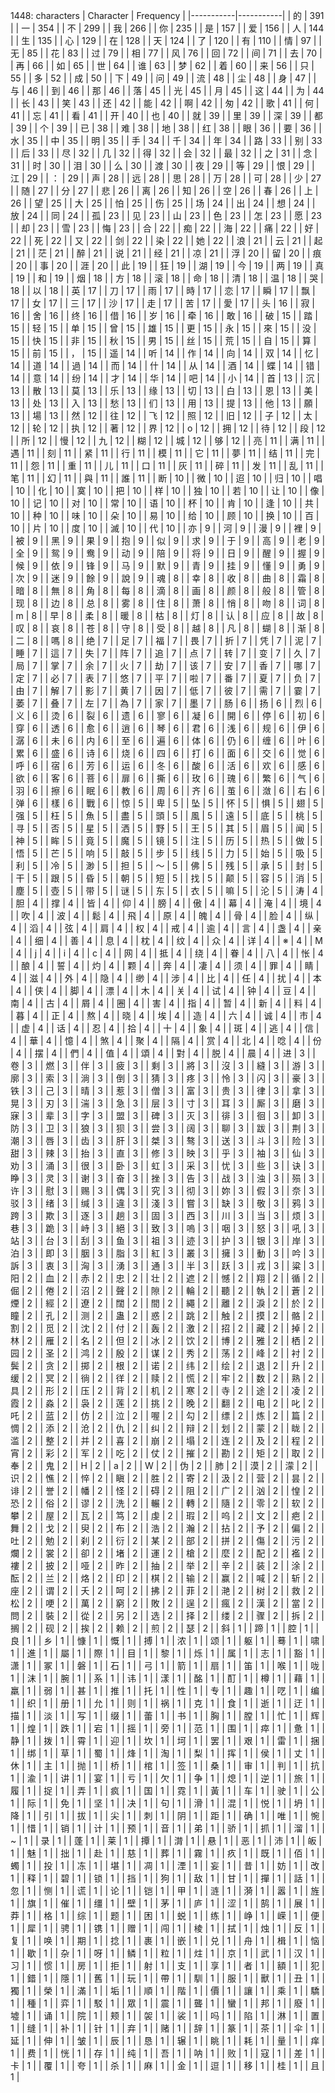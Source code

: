  1448: characters 
| Character | Frequency |
|-----------|-----------|
| 的 | 391 |
| 一 | 354 |
| 不 | 299 |
| 我 | 266 |
| 你 | 235 |
| 是 | 157 |
| 爱 | 156 |
| 人 | 144 |
| 生 | 135 |
| 心 | 129 |
| 在 | 128 |
| 天 | 124 |
| 了 | 120 |
| 有 | 110 |
| 情 | 97 |
| 无 | 85 |
| 花 | 83 |
| 过 | 79 |
| 相 | 77 |
| 风 | 76 |
| 回 | 72 |
| 间 | 71 |
| 去 | 70 |
| 再 | 66 |
| 如 | 65 |
| 世 | 64 |
| 谁 | 63 |
| 梦 | 62 |
| 着 | 60 |
| 来 | 56 |
| 只 | 55 |
| 多 | 52 |
| 成 | 50 |
| 下 | 49 |
| 问 | 49 |
| 流 | 48 |
| 尘 | 48 |
| 身 | 47 |
| 与 | 46 |
| 到 | 46 |
| 那 | 46 |
| 落 | 45 |
| 光 | 45 |
| 月 | 45 |
| 这 | 44 |
| 为 | 44 |
| 长 | 43 |
| 笑 | 43 |
| 还 | 42 |
| 能 | 42 |
| 啊 | 42 |
| 匆 | 42 |
| 歌 | 41 |
| 何 | 41 |
| 忘 | 41 |
| 看 | 41 |
| 开 | 40 |
| 也 | 40 |
| 就 | 39 |
| 里 | 39 |
| 深 | 39 |
| 都 | 39 |
| 个 | 39 |
| 已 | 38 |
| 难 | 38 |
| 地 | 38 |
| 红 | 38 |
| 眼 | 36 |
| 要 | 36 |
| 水 | 35 |
| 中 | 35 |
| 明 | 35 |
| 手 | 34 |
| 千 | 34 |
| 年 | 34 |
| 路 | 33 |
| 别 | 33 |
| 后 | 33 |
| 尽 | 32 |
| 几 | 32 |
| 得 | 32 |
| 会 | 32 |
| 最 | 32 |
| 之 | 31 |
| 念 | 31 |
| 时 | 30 |
| 泪 | 30 |
| 么 | 30 |
| 渡 | 30 |
| 夜 | 29 |
| 等 | 29 |
| 恨 | 29 |
| 江 | 29 |
| ： | 29 |
| 声 | 28 |
| 远 | 28 |
| 思 | 28 |
| 万 | 28 |
| 可 | 28 |
| 少 | 27 |
| 随 | 27 |
| 分 | 27 |
| 悲 | 26 |
| 离 | 26 |
| 知 | 26 |
| 空 | 26 |
| 春 | 26 |
| 上 | 26 |
| 望 | 25 |
| 大 | 25 |
| 怕 | 25 |
| 伤 | 25 |
| 场 | 24 |
| 出 | 24 |
| 想 | 24 |
| 放 | 24 |
| 同 | 24 |
| 孤 | 23 |
| 见 | 23 |
| 山 | 23 |
| 色 | 23 |
| 怎 | 23 |
| 愿 | 23 |
| 却 | 23 |
| 雪 | 23 |
| 悔 | 23 |
| 合 | 22 |
| 痴 | 22 |
| 海 | 22 |
| 痛 | 22 |
| 好 | 22 |
| 死 | 22 |
| 又 | 22 |
| 剑 | 22 |
| 染 | 22 |
| 她 | 22 |
| 浪 | 21 |
| 云 | 21 |
| 起 | 21 |
| 茫 | 21 |
| 醉 | 21 |
| 说 | 21 |
| 经 | 21 |
| 凉 | 21 |
| 浮 | 20 |
| 留 | 20 |
| 痕 | 20 |
| 事 | 20 |
| 涯 | 20 |
| 此 | 19 |
| 狂 | 19 |
| 湖 | 19 |
| 今 | 19 |
| 两 | 19 |
| 真 | 19 |
| 和 | 19 |
| 烟 | 18 |
| 方 | 18 |
| 滚 | 18 |
| 命 | 18 |
| 清 | 18 |
| 温 | 18 |
| 哭 | 18 |
| 以 | 18 |
| 英 | 17 |
| 刀 | 17 |
| 雨 | 17 |
| 時 | 17 |
| 恋 | 17 |
| 瞬 | 17 |
| 飘 | 17 |
| 女 | 17 |
| 三 | 17 |
| 沙 | 17 |
| 走 | 17 |
| 苦 | 17 |
| 愛 | 17 |
| 头 | 16 |
| 寂 | 16 |
| 舍 | 16 |
| 终 | 16 |
| 借 | 16 |
| 岁 | 16 |
| 牵 | 16 |
| 敢 | 16 |
| 破 | 15 |
| 踏 | 15 |
| 轻 | 15 |
| 单 | 15 |
| 曾 | 15 |
| 雄 | 15 |
| 更 | 15 |
| 永 | 15 |
| 來 | 15 |
| 没 | 15 |
| 快 | 15 |
| 非 | 15 |
| 秋 | 15 |
| 男 | 15 |
| 丝 | 15 |
| 荒 | 15 |
| 自 | 15 |
| 算 | 15 |
| 前 | 15 |
| ， | 15 |
| 遥 | 14 |
| 听 | 14 |
| 作 | 14 |
| 向 | 14 |
| 双 | 14 |
| 忆 | 14 |
| 道 | 14 |
| 過 | 14 |
| 而 | 14 |
| 什 | 14 |
| 从 | 14 |
| 酒 | 14 |
| 蝶 | 14 |
| 错 | 14 |
| 意 | 14 |
| 纷 | 14 |
| 才 | 14 |
| 华 | 14 |
| 吧 | 14 |
| 小 | 14 |
| 首 | 13 |
| 沉 | 13 |
| 散 | 13 |
| 莫 | 13 |
| 乐 | 13 |
| 缘 | 13 |
| 切 | 13 |
| 白 | 13 |
| 恩 | 13 |
| 美 | 13 |
| 处 | 13 |
| 入 | 13 |
| 愁 | 13 |
| 们 | 13 |
| 用 | 13 |
| 提 | 13 |
| 他 | 13 |
| 願 | 13 |
| 場 | 13 |
| 然 | 12 |
| 往 | 12 |
| 飞 | 12 |
| 照 | 12 |
| 旧 | 12 |
| 子 | 12 |
| 太 | 12 |
| 轮 | 12 |
| 执 | 12 |
| 著 | 12 |
| 界 | 12 |
| o | 12 |
| 拥 | 12 |
| 待 | 12 |
| 段 | 12 |
| 所 | 12 |
| 慢 | 12 |
| 九 | 12 |
| 糊 | 12 |
| 城 | 12 |
| 够 | 12 |
| 亮 | 11 |
| 满 | 11 |
| 遇 | 11 |
| 刻 | 11 |
| 紧 | 11 |
| 行 | 11 |
| 模 | 11 |
| 它 | 11 |
| 夢 | 11 |
| 结 | 11 |
| 完 | 11 |
| 怨 | 11 |
| 重 | 11 |
| 儿 | 11 |
| 口 | 11 |
| 灰 | 11 |
| 碎 | 11 |
| 发 | 11 |
| 乱 | 11 |
| 笔 | 11 |
| 幻 | 11 |
| 與 | 11 |
| 誰 | 11 |
| 断 | 10 |
| 微 | 10 |
| 迢 | 10 |
| 归 | 10 |
| 唱 | 10 |
| 化 | 10 |
| 寞 | 10 |
| 把 | 10 |
| 样 | 10 |
| 独 | 10 |
| 若 | 10 |
| 让 | 10 |
| 像 | 10 |
| 记 | 10 |
| 对 | 10 |
| 常 | 10 |
| 语 | 10 |
| 杯 | 10 |
| 肯 | 10 |
| 逢 | 10 |
| 共 | 10 |
| 种 | 10 |
| 味 | 10 |
| 朵 | 10 |
| 易 | 10 |
| 给 | 10 |
| 顾 | 10 |
| 换 | 10 |
| 百 | 10 |
| 片 | 10 |
| 度 | 10 |
| 滅 | 10 |
| 代 | 10 |
| 亦 | 9 |
| 河 | 9 |
| 漫 | 9 |
| 裡 | 9 |
| 被 | 9 |
| 黑 | 9 |
| 果 | 9 |
| 抱 | 9 |
| 似 | 9 |
| 求 | 9 |
| 于 | 9 |
| 高 | 9 |
| 老 | 9 |
| 全 | 9 |
| 鸳 | 9 |
| 鸯 | 9 |
| 动 | 9 |
| 陪 | 9 |
| 将 | 9 |
| 日 | 9 |
| 醒 | 9 |
| 握 | 9 |
| 候 | 9 |
| 依 | 9 |
| 锋 | 9 |
| 马 | 9 |
| 默 | 9 |
| 青 | 9 |
| 挂 | 9 |
| 懂 | 9 |
| 勇 | 9 |
| 次 | 9 |
| 迷 | 9 |
| 餘 | 9 |
| 說 | 9 |
| 魂 | 8 |
| 幸 | 8 |
| 收 | 8 |
| 曲 | 8 |
| 霜 | 8 |
| 暗 | 8 |
| 無 | 8 |
| 角 | 8 |
| 每 | 8 |
| 滴 | 8 |
| 画 | 8 |
| 颜 | 8 |
| 般 | 8 |
| 管 | 8 |
| 现 | 8 |
| 边 | 8 |
| 总 | 8 |
| 雾 | 8 |
| 住 | 8 |
| 萧 | 8 |
| 悄 | 8 |
| 吻 | 8 |
| 词 | 8 |
| m | 8 |
| 早 | 8 |
| 柔 | 8 |
| 暖 | 8 |
| 枯 | 8 |
| 灯 | 8 |
| 认 | 8 |
| 应 | 8 |
| 故 | 8 |
| 叹 | 8 |
| 哀 | 8 |
| 苍 | 8 |
| 守 | 8 |
| 受 | 8 |
| 越 | 8 |
| 凡 | 8 |
| 蝴 | 8 |
| 渐 | 8 |
| 二 | 8 |
| 嗎 | 8 |
| 绝 | 7 |
| 足 | 7 |
| 福 | 7 |
| 畏 | 7 |
| 折 | 7 |
| 凭 | 7 |
| 泥 | 7 |
| 睡 | 7 |
| 這 | 7 |
| 失 | 7 |
| 阵 | 7 |
| 追 | 7 |
| 点 | 7 |
| 转 | 7 |
| 变 | 7 |
| 久 | 7 |
| 局 | 7 |
| 掌 | 7 |
| 余 | 7 |
| 火 | 7 |
| 劫 | 7 |
| 该 | 7 |
| 安 | 7 |
| 香 | 7 |
| 哪 | 7 |
| 定 | 7 |
| 必 | 7 |
| 表 | 7 |
| 悠 | 7 |
| 平 | 7 |
| 啦 | 7 |
| 番 | 7 |
| 夏 | 7 |
| 负 | 7 |
| 由 | 7 |
| 解 | 7 |
| 影 | 7 |
| 黄 | 7 |
| 因 | 7 |
| 低 | 7 |
| 彼 | 7 |
| 需 | 7 |
| 霎 | 7 |
| 萎 | 7 |
| 叠 | 7 |
| 左 | 7 |
| 為 | 7 |
| 家 | 7 |
| 墨 | 7 |
| 肠 | 6 |
| 扬 | 6 |
| 烈 | 6 |
| 义 | 6 |
| 烫 | 6 |
| 裂 | 6 |
| 遗 | 6 |
| 寥 | 6 |
| 凝 | 6 |
| 開 | 6 |
| 停 | 6 |
| 初 | 6 |
| 穿 | 6 |
| 透 | 6 |
| 愈 | 6 |
| 逍 | 6 |
| 琴 | 6 |
| 君 | 6 |
| 浅 | 6 |
| 规 | 6 |
| 伊 | 6 |
| 潺 | 6 |
| 未 | 6 |
| 内 | 6 |
| 至 | 6 |
| 遍 | 6 |
| 体 | 6 |
| 仍 | 6 |
| 缠 | 6 |
| 叶 | 6 |
| 累 | 6 |
| 盛 | 6 |
| 诗 | 6 |
| 烧 | 6 |
| 四 | 6 |
| 打 | 6 |
| 面 | 6 |
| 交 | 6 |
| 觉 | 6 |
| 呼 | 6 |
| 宿 | 6 |
| 芳 | 6 |
| 运 | 6 |
| 冬 | 6 |
| 酸 | 6 |
| 活 | 6 |
| 欢 | 6 |
| 感 | 6 |
| 欲 | 6 |
| 客 | 6 |
| 菩 | 6 |
| 扉 | 6 |
| 撕 | 6 |
| 玫 | 6 |
| 瑰 | 6 |
| 繁 | 6 |
| 气 | 6 |
| 羽 | 6 |
| 擦 | 6 |
| 眠 | 6 |
| 教 | 6 |
| 周 | 6 |
| 齐 | 6 |
| 茧 | 6 |
| 潋 | 6 |
| 右 | 6 |
| 弹 | 6 |
| 樣 | 6 |
| 戰 | 6 |
| 惊 | 5 |
| 卑 | 5 |
| 坠 | 5 |
| 怀 | 5 |
| 惧 | 5 |
| 翅 | 5 |
| 强 | 5 |
| 枉 | 5 |
| 魚 | 5 |
| 盡 | 5 |
| 頭 | 5 |
| 風 | 5 |
| 遠 | 5 |
| 底 | 5 |
| 桃 | 5 |
| 寻 | 5 |
| 否 | 5 |
| 星 | 5 |
| 洒 | 5 |
| 野 | 5 |
| 王 | 5 |
| 其 | 5 |
| 眉 | 5 |
| 闻 | 5 |
| 神 | 5 |
| 眸 | 5 |
| 竟 | 5 |
| 魔 | 5 |
| 镜 | 5 |
| 注 | 5 |
| 历 | 5 |
| 热 | 5 |
| 做 | 5 |
| 悟 | 5 |
| 芒 | 5 |
| 响 | 5 |
| 敲 | 5 |
| 步 | 5 |
| 线 | 5 |
| 力 | 5 |
| 始 | 5 |
| 吸 | 5 |
| 利 | 5 |
| 冷 | 5 |
| 渺 | 5 |
| 担 | 5 |
| ～ | 5 |
| 佛 | 5 |
| 残 | 5 |
| 承 | 5 |
| 封 | 5 |
| 干 | 5 |
| 跟 | 5 |
| 昏 | 5 |
| 朝 | 5 |
| 短 | 5 |
| 找 | 5 |
| 颠 | 5 |
| 容 | 5 |
| 消 | 5 |
| 塵 | 5 |
| 壺 | 5 |
| 带 | 5 |
| 谜 | 5 |
| 东 | 5 |
| 衣 | 5 |
| 嘛 | 5 |
| 沦 | 5 |
| 涛 | 4 |
| 胆 | 4 |
| 撑 | 4 |
| 皆 | 4 |
| 仰 | 4 |
| 膀 | 4 |
| 傲 | 4 |
| 幕 | 4 |
| 淹 | 4 |
| 境 | 4 |
| 吹 | 4 |
| 波 | 4 |
| 鬆 | 4 |
| 飛 | 4 |
| 原 | 4 |
| 魄 | 4 |
| 骨 | 4 |
| 脸 | 4 |
| 纵 | 4 |
| 滔 | 4 |
| 弦 | 4 |
| 肩 | 4 |
| 权 | 4 |
| 戒 | 4 |
| 逾 | 4 |
| 言 | 4 |
| 盏 | 4 |
| 亲 | 4 |
| 细 | 4 |
| 善 | 4 |
| 息 | 4 |
| 枕 | 4 |
| 纹 | 4 |
| 众 | 4 |
| 详 | 4 |
| ※ | 4 |
| M | 4 |
| j | 4 |
| i | 4 |
| c | 4 |
| 网 | 4 |
| 抵 | 4 |
| 绕 | 4 |
| 眷 | 4 |
| 八 | 4 |
| 怅 | 4 |
| 酿 | 4 |
| 誓 | 4 |
| 灼 | 4 |
| 颗 | 4 |
| 奔 | 4 |
| 凄 | 4 |
| 须 | 4 |
| 罪 | 4 |
| 睛 | 4 |
| 滋 | 4 |
| 外 | 4 |
| 隐 | 4 |
| 缈 | 4 |
| 涉 | 4 |
| 比 | 4 |
| 任 | 4 |
| 扰 | 4 |
| 本 | 4 |
| 侠 | 4 |
| 脚 | 4 |
| 漂 | 4 |
| 木 | 4 |
| 关 | 4 |
| 试 | 4 |
| 钟 | 4 |
| 豆 | 4 |
| 南 | 4 |
| 古 | 4 |
| 屑 | 4 |
| 圈 | 4 |
| 害 | 4 |
| 指 | 4 |
| 暂 | 4 |
| 新 | 4 |
| 料 | 4 |
| 暮 | 4 |
| 正 | 4 |
| 熬 | 4 |
| 晓 | 4 |
| 埃 | 4 |
| 造 | 4 |
| 六 | 4 |
| 诚 | 4 |
| 市 | 4 |
| 虚 | 4 |
| 话 | 4 |
| 忍 | 4 |
| 拾 | 4 |
| 十 | 4 |
| 象 | 4 |
| 斑 | 4 |
| 逃 | 4 |
| 信 | 4 |
| 華 | 4 |
| 憶 | 4 |
| 煞 | 4 |
| 聚 | 4 |
| 隔 | 4 |
| 赏 | 4 |
| 北 | 4 |
| 唸 | 4 |
| 份 | 4 |
| 摆 | 4 |
| 們 | 4 |
| 值 | 4 |
| 頌 | 4 |
| 對 | 4 |
| 脱 | 4 |
| 晨 | 4 |
| 进 | 3 |
| 卷 | 3 |
| 燃 | 3 |
| 伴 | 3 |
| 疲 | 3 |
| 剩 | 3 |
| 將 | 3 |
| 沒 | 3 |
| 縫 | 3 |
| 游 | 3 |
| 廓 | 3 |
| 索 | 3 |
| 淌 | 3 |
| 倒 | 3 |
| 猜 | 3 |
| 疼 | 3 |
| 怜 | 3 |
| 闪 | 3 |
| 豪 | 3 |
| 铁 | 3 |
| 己 | 3 |
| 晴 | 3 |
| 惹 | 3 |
| 僧 | 3 |
| 富 | 3 |
| 贵 | 3 |
| 律 | 3 |
| 拿 | 3 |
| 晃 | 3 |
| 刃 | 3 |
| 湍 | 3 |
| 急 | 3 |
| 层 | 3 |
| 寸 | 3 |
| 耳 | 3 |
| 厮 | 3 |
| 磨 | 3 |
| 寐 | 3 |
| 辈 | 3 |
| 字 | 3 |
| 盟 | 3 |
| 碑 | 3 |
| 灭 | 3 |
| 徘 | 3 |
| 徊 | 3 |
| 卸 | 3 |
| 防 | 3 |
| 卫 | 3 |
| 狼 | 3 |
| 狈 | 3 |
| 尝 | 3 |
| 阔 | 3 |
| 聊 | 3 |
| 跋 | 3 |
| 荆 | 3 |
| 潮 | 3 |
| 唇 | 3 |
| 齿 | 3 |
| 肝 | 3 |
| 桀 | 3 |
| 骜 | 3 |
| 送 | 3 |
| 斗 | 3 |
| 险 | 3 |
| 甜 | 3 |
| 辣 | 3 |
| 抬 | 3 |
| 直 | 3 |
| 修 | 3 |
| 映 | 3 |
| 乎 | 3 |
| 袖 | 3 |
| 仙 | 3 |
| 劝 | 3 |
| 涌 | 3 |
| 很 | 3 |
| 卧 | 3 |
| 虹 | 3 |
| 采 | 3 |
| 忧 | 3 |
| 些 | 3 |
| 诀 | 3 |
| 睁 | 3 |
| 灵 | 3 |
| 谢 | 3 |
| 奋 | 3 |
| 挫 | 3 |
| 告 | 3 |
| 战 | 3 |
| 浊 | 3 |
| 殒 | 3 |
| 许 | 3 |
| 慰 | 3 |
| 赐 | 3 |
| 偶 | 3 |
| 究 | 3 |
| 彻 | 3 |
| 妳 | 3 |
| 假 | 3 |
| 奈 | 3 |
| 驳 | 3 |
| 绪 | 3 |
| 缄 | 3 |
| 違 | 3 |
| 淺 | 3 |
| 嘗 | 3 |
| 缺 | 3 |
| 敬 | 3 |
| 鸦 | 3 |
| 跨 | 3 |
| 欺 | 3 |
| 逐 | 3 |
| 趟 | 3 |
| 固 | 3 |
| 西 | 3 |
| 川 | 3 |
| 当 | 3 |
| 烦 | 3 |
| 巷 | 3 |
| 跪 | 3 |
| 峙 | 3 |
| 絕 | 3 |
| 致 | 3 |
| 嗚 | 3 |
| 咽 | 3 |
| 怒 | 3 |
| 吼 | 3 |
| 站 | 3 |
| 台 | 3 |
| 刮 | 3 |
| 鱼 | 3 |
| 祖 | 3 |
| 迹 | 3 |
| 护 | 3 |
| 银 | 3 |
| 岸 | 3 |
| 泊 | 3 |
| 即 | 3 |
| 胭 | 3 |
| 脂 | 3 |
| 紅 | 3 |
| 叢 | 3 |
| 擁 | 3 |
| 動 | 3 |
| 吟 | 3 |
| 訴 | 3 |
| 衷 | 3 |
| 洶 | 3 |
| 湧 | 3 |
| 通 | 3 |
| 半 | 3 |
| 跃 | 3 |
| 戎 | 3 |
| 粱 | 3 |
| 阳 | 2 |
| 血 | 2 |
| 赤 | 2 |
| 忠 | 2 |
| 壮 | 2 |
| 遮 | 2 |
| 憾 | 2 |
| 翔 | 2 |
| 循 | 2 |
| 倔 | 2 |
| 倦 | 2 |
| 沼 | 2 |
| 聲 | 2 |
| 隙 | 2 |
| 輪 | 2 |
| 聽 | 2 |
| 執 | 2 |
| 蒼 | 2 |
| 煙 | 2 |
| 經 | 2 |
| 遼 | 2 |
| 闊 | 2 |
| 間 | 2 |
| 繩 | 2 |
| 離 | 2 |
| 淚 | 2 |
| 於 | 2 |
| 瞳 | 2 |
| 孔 | 2 |
| 测 | 2 |
| 蛊 | 2 |
| 惑 | 2 |
| 跳 | 2 |
| 触 | 2 |
| 摸 | 2 |
| 骼 | 2 |
| 割 | 2 |
| 觅 | 2 |
| 沈 | 2 |
| 付 | 2 |
| 轰 | 2 |
| 激 | 2 |
| 招 | 2 |
| 藏 | 2 |
| 掉 | 2 |
| 林 | 2 |
| 雁 | 2 |
| 名 | 2 |
| 但 | 2 |
| 冰 | 2 |
| 饮 | 2 |
| 博 | 2 |
| 雅 | 2 |
| 栖 | 2 |
| 园 | 2 |
| 圣 | 2 |
| 鸿 | 2 |
| 殷 | 2 |
| 谋 | 2 |
| 秀 | 2 |
| 荡 | 2 |
| 峰 | 2 |
| 衬 | 2 |
| 鬓 | 2 |
| 贪 | 2 |
| 掷 | 2 |
| 根 | 2 |
| 诺 | 2 |
| 纬 | 2 |
| 绘 | 2 |
| 退 | 2 |
| 升 | 2 |
| 缓 | 2 |
| 冥 | 2 |
| 徜 | 2 |
| 徉 | 2 |
| 赎 | 2 |
| 慌 | 2 |
| 牢 | 2 |
| 数 | 2 |
| 熟 | 2 |
| 具 | 2 |
| 形 | 2 |
| 压 | 2 |
| 背 | 2 |
| 机 | 2 |
| 寒 | 2 |
| 寺 | 2 |
| 途 | 2 |
| 凌 | 2 |
| 霞 | 2 |
| 淼 | 2 |
| 袅 | 2 |
| 莲 | 2 |
| 挑 | 2 |
| 晚 | 2 |
| 翻 | 2 |
| 电 | 2 |
| 叱 | 2 |
| 吒 | 2 |
| 蓝 | 2 |
| 仿 | 2 |
| 泣 | 2 |
| 喔 | 2 |
| 勾 | 2 |
| 缥 | 2 |
| 炼 | 2 |
| 篇 | 2 |
| 惆 | 2 |
| 添 | 2 |
| 沧 | 2 |
| 仇 | 2 |
| 纠 | 2 |
| 辩 | 2 |
| 划 | 2 |
| 蒙 | 2 |
| 眬 | 2 |
| 滥 | 2 |
| 整 | 2 |
| 并 | 2 |
| 喜 | 2 |
| 崩 | 2 |
| 塌 | 2 |
| 连 | 2 |
| 及 | 2 |
| 程 | 2 |
| 宵 | 2 |
| 彩 | 2 |
| 军 | 2 |
| 吃 | 2 |
| 仗 | 2 |
| 摧 | 2 |
| 勘 | 2 |
| 矩 | 2 |
| 取 | 2 |
| 奉 | 2 |
| 鬼 | 2 |
| H | 2 |
| a | 2 |
| W | 2 |
| 伪 | 2 |
| 肺 | 2 |
| 漠 | 2 |
| 濛 | 2 |
| 识 | 2 |
| 憔 | 2 |
| 悴 | 2 |
| 瞋 | 2 |
| 胜 | 2 |
| 寄 | 2 |
| 汲 | 2 |
| 营 | 2 |
| 昙 | 2 |
| 诽 | 2 |
| 誉 | 2 |
| 幡 | 2 |
| 怪 | 2 |
| 碍 | 2 |
| 阻 | 2 |
| 广 | 2 |
| 汹 | 2 |
| 惶 | 2 |
| 恐 | 2 |
| 俗 | 2 |
| 谬 | 2 |
| 洗 | 2 |
| 輾 | 2 |
| 轉 | 2 |
| 隨 | 2 |
| 零 | 2 |
| 软 | 2 |
| 攀 | 2 |
| 屋 | 2 |
| 瓦 | 2 |
| 笃 | 2 |
| 虔 | 2 |
| 瑕 | 2 |
| 呜 | 2 |
| 文 | 2 |
| 疤 | 2 |
| 舞 | 2 |
| 戈 | 2 |
| 臾 | 2 |
| 布 | 2 |
| 浩 | 2 |
| 瀚 | 2 |
| 拈 | 2 |
| 予 | 2 |
| 偏 | 2 |
| 吐 | 2 |
| 勉 | 2 |
| 刹 | 2 |
| 衍 | 2 |
| 某 | 2 |
| 部 | 2 |
| 拼 | 2 |
| 傷 | 2 |
| 污 | 2 |
| 爛 | 2 |
| 裳 | 2 |
| 卻 | 2 |
| 堵 | 2 |
| 運 | 2 |
| 槍 | 2 |
| 麼 | 2 |
| 配 | 2 |
| 襤 | 2 |
| 褸 | 2 |
| 披 | 2 |
| 哑 | 2 |
| 昨 | 2 |
| 抽 | 2 |
| 举 | 2 |
| 辛 | 2 |
| 装 | 2 |
| 涂 | 2 |
| 酝 | 2 |
| 兰 | 2 |
| 烙 | 2 |
| 印 | 2 |
| 棋 | 2 |
| 输 | 2 |
| 赢 | 2 |
| 喊 | 2 |
| 斩 | 2 |
| 座 | 2 |
| 谓 | 2 |
| 夭 | 2 |
| 呵 | 2 |
| 拂 | 2 |
| 菲 | 2 |
| 滟 | 2 |
| 树 | 2 |
| 救 | 2 |
| 松 | 2 |
| 哽 | 2 |
| 萬 | 2 |
| 窮 | 2 |
| 敗 | 2 |
| 逞 | 2 |
| 瘋 | 2 |
| 漢 | 2 |
| 當 | 2 |
| 問 | 2 |
| 裝 | 2 |
| 從 | 2 |
| 另 | 2 |
| 选 | 2 |
| 择 | 2 |
| 缕 | 2 |
| 骤 | 2 |
| 拆 | 2 |
| 搁 | 2 |
| 砚 | 2 |
| 挨 | 2 |
| 赖 | 2 |
| 煎 | 2 |
| 瑟 | 2 |
| 斜 | 1 |
| 蹄 | 1 |
| 腔 | 1 |
| 良 | 1 |
| 乡 | 1 |
| 慷 | 1 |
| 慨 | 1 |
| 搏 | 1 |
| 浓 | 1 |
| 颂 | 1 |
| 躯 | 1 |
| 蓦 | 1 |
| 啸 | 1 |
| 進 | 1 |
| 屬 | 1 |
| 際 | 1 |
| 目 | 1 |
| 黎 | 1 |
| 烁 | 1 |
| 属 | 1 |
| 志 | 1 |
| 豁 | 1 |
| 潇 | 1 |
| 冢 | 1 |
| 磐 | 1 |
| 石 | 1 |
| 弓 | 1 |
| 箭 | 1 |
| 扇 | 1 |
| 笛 | 1 |
| 喉 | 1 |
| 咙 | 1 |
| 沫 | 1 |
| 腕 | 1 |
| 系 | 1 |
| 讳 | 1 |
| 漾 | 1 |
| 酩 | 1 |
| 酊 | 1 |
| 樽 | 1 |
| 藉 | 1 |
| 羸 | 1 |
| 弱 | 1 |
| 甚 | 1 |
| 推 | 1 |
| 托 | 1 |
| 性 | 1 |
| 专 | 1 |
| 趣 | 1 |
| 呓 | 1 |
| 编 | 1 |
| 织 | 1 |
| 册 | 1 |
| 允 | 1 |
| 则 | 1 |
| 祸 | 1 |
| 克 | 1 |
| 食 | 1 |
| 逝 | 1 |
| 迂 | 1 |
| 描 | 1 |
| 淡 | 1 |
| 写 | 1 |
| 缀 | 1 |
| 蕾 | 1 |
| 书 | 1 |
| 胸 | 1 |
| 膛 | 1 |
| 忙 | 1 |
| 辉 | 1 |
| 煌 | 1 |
| 跌 | 1 |
| 宕 | 1 |
| 摇 | 1 |
| 旁 | 1 |
| 范 | 1 |
| 围 | 1 |
| 瘁 | 1 |
| 惫 | 1 |
| 静 | 1 |
| 拨 | 1 |
| 霄 | 1 |
| 迎 | 1 |
| 坎 | 1 |
| 坷 | 1 |
| 罢 | 1 |
| 艰 | 1 |
| 雷 | 1 |
| 捆 | 1 |
| 绑 | 1 |
| 草 | 1 |
| 蜀 | 1 |
| 烽 | 1 |
| 淘 | 1 |
| 梨 | 1 |
| 挥 | 1 |
| 侯 | 1 |
| 丈 | 1 |
| 休 | 1 |
| 主 | 1 |
| 抛 | 1 |
| 桥 | 1 |
| 棺 | 1 |
| 签 | 1 |
| 桑 | 1 |
| 审 | 1 |
| 判 | 1 |
| 抗 | 1 |
| 渝 | 1 |
| 讲 | 1 |
| 宴 | 1 |
| 亏 | 1 |
| 欠 | 1 |
| 争 | 1 |
| 熄 | 1 |
| 逆 | 1 |
| 旅 | 1 |
| 履 | 1 |
| 捉 | 1 |
| 弄 | 1 |
| 疯 | 1 |
| 国 | 1 |
| 霓 | 1 |
| 黃 | 1 |
| 车 | 1 |
| 驶 | 1 |
| 公 | 1 |
| 际 | 1 |
| 免 | 1 |
| 坚 | 1 |
| 决 | 1 |
| 句 | 1 |
| 滑 | 1 |
| 混 | 1 |
| 悦 | 1 |
| 坍 | 1 |
| 降 | 1 |
| 引 | 1 |
| 拔 | 1 |
| 尖 | 1 |
| 刺 | 1 |
| 阴 | 1 |
| 距 | 1 |
| 确 | 1 |
| 唯 | 1 |
| 惋 | 1 |
| 惜 | 1 |
| 销 | 1 |
| 计 | 1 |
| 预 | 1 |
| 音 | 1 |
| 弟 | 1 |
| 骄 | 1 |
| 抓 | 1 |
| 溜 | 1 |
| ~ | 1 |
| 录 | 1 |
| 蓬 | 1 |
| 莱 | 1 |
| 撢 | 1 |
| 潸 | 1 |
| 悬 | 1 |
| 恶 | 1 |
| 沛 | 1 |
| 皈 | 1 |
| 魅 | 1 |
| 拙 | 1 |
| 赴 | 1 |
| 慈 | 1 |
| 葬 | 1 |
| 霧 | 1 |
| 疚 | 1 |
| 既 | 1 |
| 佰 | 1 |
| 蠋 | 1 |
| 投 | 1 |
| 冻 | 1 |
| 堪 | 1 |
| 凋 | 1 |
| 湮 | 1 |
| 妄 | 1 |
| 昔 | 1 |
| 妨 | 1 |
| 改 | 1 |
| 释 | 1 |
| 碧 | 1 |
| 锁 | 1 |
| 挡 | 1 |
| 狗 | 1 |
| 敌 | 1 |
| 甘 | 1 |
| 撣 | 1 |
| 話 | 1 |
| 忽 | 1 |
| 恻 | 1 |
| 谎 | 1 |
| 论 | 1 |
| 铠 | 1 |
| 甲 | 1 |
| 涟 | 1 |
| 漪 | 1 |
| 嚣 | 1 |
| 旌 | 1 |
| 旗 | 1 |
| 催 | 1 |
| 缰 | 1 |
| 壁 | 1 |
| 茅 | 1 |
| 庐 | 1 |
| 涩 | 1 |
| 鹄 | 1 |
| 展 | 1 |
| 莽 | 1 |
| 格 | 1 |
| 综 | 1 |
| 题 | 1 |
| 困 | 1 |
| 蜕 | 1 |
| 练 | 1 |
| 峥 | 1 |
| 嵘 | 1 |
| 便 | 1 |
| 犀 | 1 |
| 骋 | 1 |
| 镌 | 1 |
| 赠 | 1 |
| 闯 | 1 |
| 棱 | 1 |
| 拭 | 1 |
| 烛 | 1 |
| 反 | 1 |
| 复 | 1 |
| 唤 | 1 |
| 期 | 1 |
| 捻 | 1 |
| 裹 | 1 |
| 嵌 | 1 |
| 兑 | 1 |
| 舟 | 1 |
| 楫 | 1 |
| 恼 | 1 |
| 歇 | 1 |
| 杂 | 1 |
| 呀 | 1 |
| 鳞 | 1 |
| 粒 | 1 |
| 炷 | 1 |
| 京 | 1 |
| 武 | 1 |
| 汉 | 1 |
| 习 | 1 |
| 惯 | 1 |
| 房 | 1 |
| 拒 | 1 |
| 射 | 1 |
| 支 | 1 |
| 享 | 1 |
| 者 | 1 |
| 額 | 1 |
| 犯 | 1 |
| 錯 | 1 |
| 隱 | 1 |
| 舊 | 1 |
| 玩 | 1 |
| 帶 | 1 |
| 馴 | 1 |
| 服 | 1 |
| 獸 | 1 |
| 丑 | 1 |
| 獨 | 1 |
| 榮 | 1 |
| 滿 | 1 |
| 垢 | 1 |
| 順 | 1 |
| 階 | 1 |
| 價 | 1 |
| 讓 | 1 |
| 乘 | 1 |
| 驕 | 1 |
| 種 | 1 |
| 弈 | 1 |
| 駁 | 1 |
| 眾 | 1 |
| 震 | 1 |
| 聾 | 1 |
| 蠻 | 1 |
| 邦 | 1 |
| 廢 | 1 |
| 墟 | 1 |
| 诵 | 1 |
| 院 | 1 |
| 颊 | 1 |
| 袈 | 1 |
| 裟 | 1 |
| 吗 | 1 |
| 陷 | 1 |
| 淋 | 1 |
| 置 | 1 |
| 缝 | 1 |
| 补 | 1 |
| 针 | 1 |
| 弃 | 1 |
| 赌 | 1 |
| 辞 | 1 |
| 篆 | 1 |
| 茶 | 1 |
| 伞 | 1 |
| 延 | 1 |
| 伸 | 1 |
| 皱 | 1 |
| 辰 | 1 |
| 恳 | 1 |
| 辗 | 1 |
| 眺 | 1 |
| 耗 | 1 |
| 量 | 1 |
| 痒 | 1 |
| 费 | 1 |
| 恍 | 1 |
| 存 | 1 |
| 纯 | 1 |
| 吾 | 1 |
| 呐 | 1 |
| 败 | 1 |
| 寇 | 1 |
| 差 | 1 |
| 卡 | 1 |
| 覆 | 1 |
| 夸 | 1 |
| 杀 | 1 |
| 麻 | 1 |
| 金 | 1 |
| 逗 | 1 |
| 移 | 1 |
| 桂 | 1 |
| 且 | 1 |
